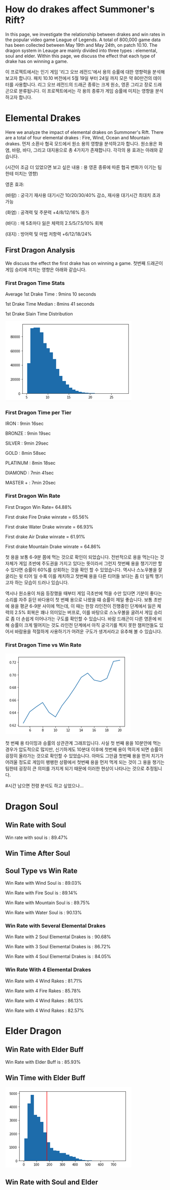 # How do drakes affect Summoner's Rift?
In this page, we investigate the relationship between drakes and win rates in the popular video game League of Legends. A total of 800,000 game data has been collected between May 19th and May 24th, on patch 10.10.
The dragon system in Leauge are mainly divided into three types : elemental, soul and elder. Within this page, we discuss the effect that each type of drake has on winning a game.

이 프로젝트에서는 인기 게임 '리그 오브 레전드'에서 용의 승률에 대한 영향력을 분석해보고자 합니다. 패치 10.10 버전에서 5월 19일 부터 24일 까지 모은 약 80만건의 데이터를 사용합니다.
리그 오브 레전드의 드래곤 종류는 크게 원소, 영혼 그리고 장로 드래곤으로 분류됩니다. 이 프로젝트에서는 각 용의 종류가 게임 승률에 미치는 영향을 분석하고자 합니다. 

# Elemental Drakes
Here we analyze the impact of elemental drakes on Summoner's Rift. There are a total of four elemental drakes : Fire, Wind, Ocean and Mountain drakes. 
먼저 소환사 협곡 모드에서 원소 용의 영향을 분석하고자 합니다. 원소용은 화염, 바람, 바다, 그리고 대지용으로 총 4가지가 존재합니다. 각각의 용 효과는 아래와 같습니다.

(시간이 조금 더 있었으면 보고 싶은 내용 : 용 영혼 종류에 따른 협곡 변화가 이기는 팀한테 미치는 영향)

영혼 효과:

(바람) : 궁극기 재사용 대기시간 10/20/30/40% 감소, 재사용 대기시간 최대치 초과 가능

(화염) : 공격력 및 주문력 +4/8/12/16% 증가

(바다) : 매 5초마다 잃은 체력의 2.5/5/7.5/10% 회복

(대지) : 방어력 및 마법 저항력 +6/12/18/24%

## First Dragon Analysis
We discuss the effect the first drake has on winning a game. 
첫번째 드래곤이 게임 승리에 끼치는 영향은 아래와 같습니다.

### First Dragon Time Stats

Average 1st Drake Time : 9mins 10 seconds

1st Drake Time Median : 8mins 41 seconds

1st Drake Slain Time Distribution 

![GitHub Logo](https://github.com/junghoon5697/drakewinrate/blob/master/%E1%84%89%E1%85%B3%E1%84%8F%E1%85%B3%E1%84%85%E1%85%B5%E1%86%AB%E1%84%89%E1%85%A3%E1%86%BA%202020-06-04%20%E1%84%8B%E1%85%A9%E1%84%92%E1%85%AE%206.56.33.png)

### First Dragon Time per Tier

IRON : 9min 16sec

BRONZE : 9min 19sec

SILVER : 9min 29sec

GOLD : 8min 58sec

PLATINUM : 8min 18sec

DIAMOND : 7min 41sec

MASTER + : 7min 20sec

### First Dragon Win Rate

First Dragon Win Rate= 64.88%

First drake Fire Drake winrate = 65.56%

First drake Water Drake winrate = 66.93%

First drake Air Drake winrate = 61.91%

First drake Mountain Drake winrate = 64.86%

첫 용을 보통 6-9분 쯤에 먹는 것으로 확인이 되었습니다. 전반적으로 용을 먹는다는 것 자체가 게임 초반에 주도권을 가지고 있다는 뜻이라서 그런지 첫번째 용을 챙기기만 할 수 있다면 승률이 60%를 상회하는 것을 확인 할 수 있었습니다. 역시나 스노우볼을 잘 굴리는 윗 티어 일 수록 이를 캐치하고 첫번째 용을 다른 티어들 보다는 좀 더 일찍 챙기고자 하는 모습이 드러나 있습니다.

역시나 원소용이 처음 등장했을 때부터 게임 극초반에 먹을 수만 있다면 기분이 좋다는 소리를 자주 듣던 바다용이 첫 번째 용으로 나왔을 떄 승률이 제일 좋습니다. 보통 초반에 용을 평균 6-9분 사이에 먹는데, 이 때는 한창 라인전이 진행중인 단계에서 잃은 체력의 2.5% 회복은 꽤나 의미있는 버프로, 이를 바탕으로 스노우볼을 굴려서 게임 승리로 좀 더 손쉽게 이어나가는 구도를 확인할 수 있습니다. 바람 드래곤이 다른 영혼에 비해 승률이 크게 떨어지는 것도 라인전 단계에서 아직 궁극기를 찍지 못한 챔피언들도 있어서 바람용을 적절하게 사용하기가 어려운 구도가 생겨서라고 유추해 볼 수 있습니다.


### First Dragon Time vs Win Rate
![GitHub Logo](https://github.com/junghoon5697/drakewinrate/blob/master/%E1%84%89%E1%85%B3%E1%84%8F%E1%85%B3%E1%84%85%E1%85%B5%E1%86%AB%E1%84%89%E1%85%A3%E1%86%BA%202020-06-03%20%E1%84%8B%E1%85%A9%E1%84%92%E1%85%AE%207.49.39.png)

첫 번째 용 타이밍과 승률의 상관관계 그래프입니다. 사실 첫 번째 용을 10분안에 먹는 경우가 압도적으로 많지만, 신기하게도 10분대 이후에 첫번째 용이 먹히게 되면 승률이 굉장히 올라가는 것으로 확인할 수 있었습니다. 아마도 그만큼 첫번째 용을 먼저 치기가 어려울 정도로 게임이 팽팽한 상황에서 첫번째 용을 먼저 먹게 되는 것이 그 용을 챙기는 팀한테 굉장히 큰 의미를 가지게 되기 때문에 이러한 현상이 나타나는 것으로 추정됩니다. 

#시간 남으면 전령 분석도 하고 싶었으나...

# Dragon Soul

## Win Rate with Soul
Win rate with soul is : 89.47%

## Win Time After Soul

## Soul Type vs Win Rate
Win Rate with Wind Soul is : 89.03%

Win Rate with Fire Soul is : 89.14%

Win Rate with Mountain Soul is : 89.75%

Win Rate with Water Soul is : 90.13%

### Win Rate with Several Elemental Drakes
Win Rate with 2 Soul Elemental Drakes is : 90.68%

Win Rate with 3 Soul Elemental Drakes is : 86.72%

Win Rate with 4 Soul Elemental Drakes is : 84.05%


### Win Rate With 4 Elemental Drakes

Win Rate with 4 Wind Rakes : 81.71%

Win Rate with 4 Fire Rakes : 85.78%

Win Rate with 4 Wind Rakes : 86.13%

Win Rate with 4 Wind Rakes : 82.57%

# Elder Dragon

## Win Rate with Elder Buff
Win Rate with Elder Buff is : 85.93%

## Win Time with Elder Buff
![GitHub Logo](https://github.com/junghoon5697/drakewinrate/blob/master/%E1%84%89%E1%85%B3%E1%84%8F%E1%85%B3%E1%84%85%E1%85%B5%E1%86%AB%E1%84%89%E1%85%A3%E1%86%BA%202020-06-03%20%E1%84%8B%E1%85%A9%E1%84%92%E1%85%AE%208.36.29.png)

## Win Rate with Soul and Elder


